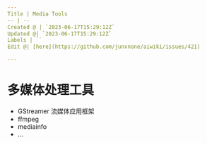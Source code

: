 ```yaml
---
Title | Media Tools
-- | --
Created @ | `2023-06-17T15:29:12Z`
Updated @| `2023-06-17T15:29:12Z`
Labels | ``
Edit @| [here](https://github.com/junxnone/aiwiki/issues/421)

---
```

# 多媒体处理工具
- GStreamer 流媒体应用框架
- ffmpeg
- mediainfo
- ...

